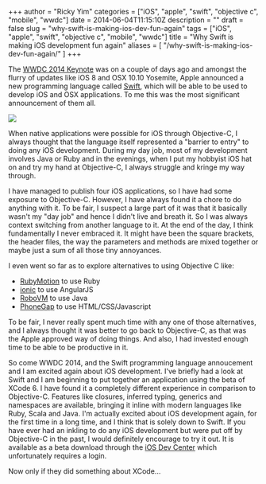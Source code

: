 +++
author = "Ricky Yim"
categories = ["iOS", "apple", "swift", "objective c", "mobile", "wwdc"]
date = 2014-06-04T11:15:10Z
description = ""
draft = false
slug = "why-swift-is-making-ios-dev-fun-again"
tags = ["iOS", "apple", "swift", "objective c", "mobile", "wwdc"]
title = "Why Swift is making iOS development fun again"
aliases = [
    "/why-swift-is-making-ios-dev-fun-again/"
]
+++

The [WWDC 2014 Keynote](http://www.apple.com/apple-events/june-2014/) was on a couple of days ago and amongst the flurry of updates like iOS 8 and OSX 10.10 Yosemite, Apple announced a new programming language called [Swift](https://developer.apple.com/swift/), which will be able to be used to develop iOS and OSX applications. To me this was the most significant announcement of them all.

![](/content/images/2014/Jun/swift-hero_2x.png)

When native applications were possible for iOS through Objective-C, I always thought that the language itself represented a "barrier to entry" to doing any iOS development. During my day job, most of my development involves Java or Ruby and in the evenings, when I put my hobbyist iOS hat on and try my hand at Objective-C, I always struggle and kringe my way through. 

I have managed to publish four iOS applications, so I have had some exposure to Objective-C. However, I have always found it a chore to do anything with it. To be fair, I suspect a large part of it was that it basically wasn't my "day job" and hence I didn't live and breath it. So I was always context switching from another language to it. At the end of the day, I think fundamentally I never embraced it. It might have been the square brackets, the header files, the way the parameters and methods are mixed together or maybe just a sum of all those tiny annoyances. 

I even went so far as to explore alternatives to using Objective C like:

* [RubyMotion](http://www.rubymotion.com/) to use Ruby
* [ionic](http://ionicframework.com) to use AngularJS
* [RoboVM](http://robovm.org) to use Java
* [PhoneGap](http://phonegap.com/) to use HTML/CSS/Javascript

To be fair, I never really spent much time with any one of those alternatives, and I always thought it was better to go back to Objective-C, as that was the Apple approved way of doing things. And also, I had invested enough time to be able to be productive in it.

So come WWDC 2014, and the Swift programming language annoucement and I am excited again about iOS development. I've briefly had a look at Swift and I am beginning to put together an application using the beta of XCode 6. I have found it a completely different experience in comparison to Objective-C. Features like closures, inferred typing, generics and namespaces are available, bringing it inline with modern languages like Ruby, Scala and Java. I'm actually excited about iOS development again, for the first time in a long time, and I think that is solely down to Swift. If you have ever had an inkling to do any iOS development but were put off by Objective-C in the past, I would definitely encourage to try it out. It is available as a beta download through the [iOS Dev Center](https://developer.apple.com/devcenter/ios/index.action) which unfortunately requires a login.

Now only if they did something about XCode...

